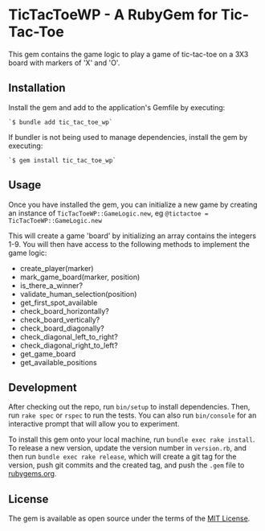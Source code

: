 # TicTacToeWP - A RubyGem for Tic-Tac-Toe

This gem contains the game logic to play a game of tic-tac-toe on a 3X3 board with markers of 'X' and 'O'.

## Installation

Install the gem and add to the application's Gemfile by executing:

    `$ bundle add tic_tac_toe_wp`

If bundler is not being used to manage dependencies, install the gem by executing:

    `$ gem install tic_tac_toe_wp`

## Usage

Once you have installed the gem, you can initialize a new game by creating an instance of `TicTacToeWP::GameLogic.new`, eg `@tictactoe = TicTacToeWP::GameLogic.new`

This will create a game 'board' by initializing an array contains the integers 1-9. You will then have access to the following methods to implement the game logic:

- create_player(marker)
- mark_game_board(marker, position)
- is_there_a_winner?
- validate_human_selection(position)
- get_first_spot_available
- check_board_horizontally?
- check_board_vertically?
- check_board_diagonally?
- check_diagonal_left_to_right?
- check_diagonal_right_to_left?
- get_game_board
- get_available_positions

## Development

After checking out the repo, run `bin/setup` to install dependencies. Then, run `rake spec` or `rspec` to run the tests. You can also run `bin/console` for an interactive prompt that will allow you to experiment.

To install this gem onto your local machine, run `bundle exec rake install`. To release a new version, update the version number in `version.rb`, and then run `bundle exec rake release`, which will create a git tag for the version, push git commits and the created tag, and push the `.gem` file to [rubygems.org](https://rubygems.org).

## License

The gem is available as open source under the terms of the [MIT License](https://opensource.org/licenses/MIT).

